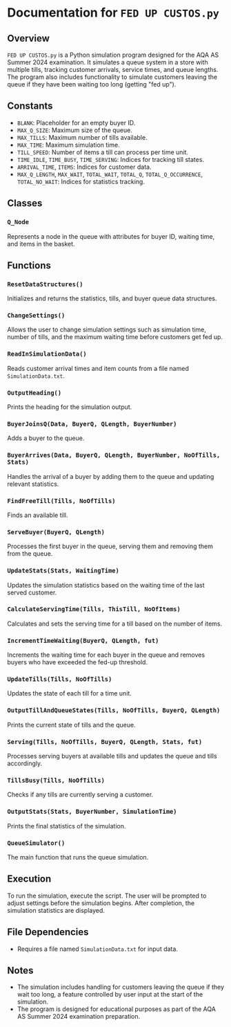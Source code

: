 # Documentation for `FED UP CUSTOS.py`

## Overview
`FED UP CUSTOS.py` is a Python simulation program designed for the AQA AS Summer 2024 examination. It simulates a queue system in a store with multiple tills, tracking customer arrivals, service times, and queue lengths. The program also includes functionality to simulate customers leaving the queue if they have been waiting too long (getting "fed up").

## Constants
- `BLANK`: Placeholder for an empty buyer ID.
- `MAX_Q_SIZE`: Maximum size of the queue.
- `MAX_TILLS`: Maximum number of tills available.
- `MAX_TIME`: Maximum simulation time.
- `TILL_SPEED`: Number of items a till can process per time unit.
- `TIME_IDLE`, `TIME_BUSY`, `TIME_SERVING`: Indices for tracking till states.
- `ARRIVAL_TIME`, `ITEMS`: Indices for customer data.
- `MAX_Q_LENGTH`, `MAX_WAIT`, `TOTAL_WAIT`, `TOTAL_Q`, `TOTAL_Q_OCCURRENCE`, `TOTAL_NO_WAIT`: Indices for statistics tracking.

## Classes
### `Q_Node`
Represents a node in the queue with attributes for buyer ID, waiting time, and items in the basket.

## Functions
### `ResetDataStructures()`
Initializes and returns the statistics, tills, and buyer queue data structures.

### `ChangeSettings()`
Allows the user to change simulation settings such as simulation time, number of tills, and the maximum waiting time before customers get fed up.

### `ReadInSimulationData()`
Reads customer arrival times and item counts from a file named `SimulationData.txt`.

### `OutputHeading()`
Prints the heading for the simulation output.

### `BuyerJoinsQ(Data, BuyerQ, QLength, BuyerNumber)`
Adds a buyer to the queue.

### `BuyerArrives(Data, BuyerQ, QLength, BuyerNumber, NoOfTills, Stats)`
Handles the arrival of a buyer by adding them to the queue and updating relevant statistics.

### `FindFreeTill(Tills, NoOfTills)`
Finds an available till.

### `ServeBuyer(BuyerQ, QLength)`
Processes the first buyer in the queue, serving them and removing them from the queue.

### `UpdateStats(Stats, WaitingTime)`
Updates the simulation statistics based on the waiting time of the last served customer.

### `CalculateServingTime(Tills, ThisTill, NoOfItems)`
Calculates and sets the serving time for a till based on the number of items.

### `IncrementTimeWaiting(BuyerQ, QLength, fut)`
Increments the waiting time for each buyer in the queue and removes buyers who have exceeded the fed-up threshold.

### `UpdateTills(Tills, NoOfTills)`
Updates the state of each till for a time unit.

### `OutputTillAndQueueStates(Tills, NoOfTills, BuyerQ, QLength)`
Prints the current state of tills and the queue.

### `Serving(Tills, NoOfTills, BuyerQ, QLength, Stats, fut)`
Processes serving buyers at available tills and updates the queue and tills accordingly.

### `TillsBusy(Tills, NoOfTills)`
Checks if any tills are currently serving a customer.

### `OutputStats(Stats, BuyerNumber, SimulationTime)`
Prints the final statistics of the simulation.

### `QueueSimulator()`
The main function that runs the queue simulation.

## Execution
To run the simulation, execute the script. The user will be prompted to adjust settings before the simulation begins. After completion, the simulation statistics are displayed.

## File Dependencies
- Requires a file named `SimulationData.txt` for input data.

## Notes
- The simulation includes handling for customers leaving the queue if they wait too long, a feature controlled by user input at the start of the simulation.
- The program is designed for educational purposes as part of the AQA AS Summer 2024 examination preparation.